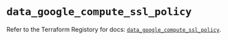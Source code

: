 # `data_google_compute_ssl_policy`

Refer to the Terraform Registory for docs: [`data_google_compute_ssl_policy`](https://www.terraform.io/docs/providers/google/d/compute_ssl_policy).
